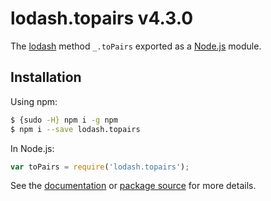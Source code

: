 # lodash.topairs v4.3.0

The [lodash](https://lodash.com/) method `_.toPairs` exported as a [Node.js](https://nodejs.org/) module.

## Installation

Using npm:
```bash
$ {sudo -H} npm i -g npm
$ npm i --save lodash.topairs
```

In Node.js:
```js
var toPairs = require('lodash.topairs');
```

See the [documentation](https://lodash.com/docs#toPairs) or [package source](https://github.com/lodash/lodash/blob/4.3.0-npm-packages/lodash.topairs) for more details.
